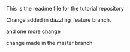 This is the readme file for the tutorial repository 

Change added in dazzling_feature branch.

and one more change

change made in the master branch 